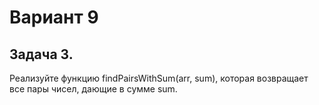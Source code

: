 # Вариант 9
## Задача 3.
Реализуйте функцию findPairsWithSum(arr, sum), которая возвращает
все пары чисел, дающие в сумме sum.
